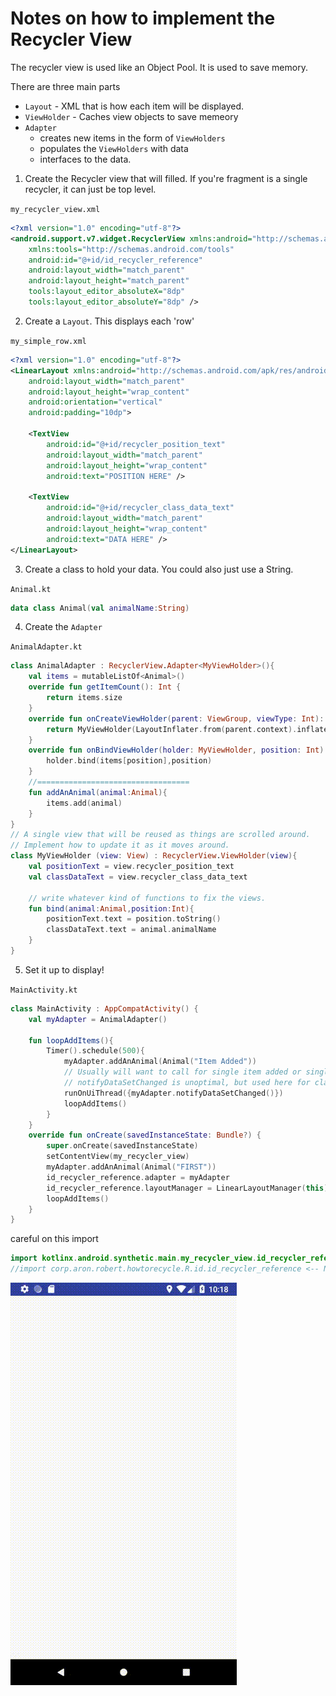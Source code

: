 # Notes on how to implement the Recycler View

The recycler view is used like an Object Pool. It is used to save memory.

There are three main parts

- `Layout` - XML that is how each item will be displayed.
- `ViewHolder` - Caches view objects to save memeory
- `Adapter`
  - creates new items in the form of `ViewHolders`
  - populates the `ViewHolders` with data
  - interfaces to the data.


1. Create the Recycler view that will filled. If you're fragment is a single recycler, it can just be top level.

`my_recycler_view.xml`

```xml
<?xml version="1.0" encoding="utf-8"?>
<android.support.v7.widget.RecyclerView xmlns:android="http://schemas.android.com/apk/res/android"
    xmlns:tools="http://schemas.android.com/tools"
    android:id="@+id/id_recycler_reference"
    android:layout_width="match_parent"
    android:layout_height="match_parent"
    tools:layout_editor_absoluteX="8dp"
    tools:layout_editor_absoluteY="8dp" />
```


2. Create a `Layout`. This displays each 'row'

`my_simple_row.xml`

```xml
<?xml version="1.0" encoding="utf-8"?>
<LinearLayout xmlns:android="http://schemas.android.com/apk/res/android"
    android:layout_width="match_parent"
    android:layout_height="wrap_content"
    android:orientation="vertical"
    android:padding="10dp">

    <TextView
        android:id="@+id/recycler_position_text"
        android:layout_width="match_parent"
        android:layout_height="wrap_content"
        android:text="POSITION HERE" />

    <TextView
        android:id="@+id/recycler_class_data_text"
        android:layout_width="match_parent"
        android:layout_height="wrap_content"
        android:text="DATA HERE" />
</LinearLayout>
```

3. Create a class to hold your data. You could also just use a String.

`Animal.kt`

```kotlin
data class Animal(val animalName:String)
```
4. Create the `Adapter`

`AnimalAdapter.kt`

```kotlin
class AnimalAdapter : RecyclerView.Adapter<MyViewHolder>(){
    val items = mutableListOf<Animal>()
    override fun getItemCount(): Int {
        return items.size
    }
    override fun onCreateViewHolder(parent: ViewGroup, viewType: Int): MyViewHolder {
        return MyViewHolder(LayoutInflater.from(parent.context).inflate(R.layout.my_simple_row, parent, false))
    }
    override fun onBindViewHolder(holder: MyViewHolder, position: Int) {
        holder.bind(items[position],position)
    }
    //==================================
    fun addAnAnimal(animal:Animal){
        items.add(animal)
    }
}
// A single view that will be reused as things are scrolled around.
// Implement how to update it as it moves around.
class MyViewHolder (view: View) : RecyclerView.ViewHolder(view){
    val positionText = view.recycler_position_text
    val classDataText = view.recycler_class_data_text

    // write whatever kind of functions to fix the views.
    fun bind(animal:Animal,position:Int){
        positionText.text = position.toString()
        classDataText.text = animal.animalName
    }
}
```



5. Set it up to display!

`MainActivity.kt`

```kotlin
class MainActivity : AppCompatActivity() {
    val myAdapter = AnimalAdapter()

    fun loopAddItems(){
        Timer().schedule(500){
            myAdapter.addAnAnimal(Animal("Item Added"))
            // Usually will want to call for single item added or single item removed.
            // notifyDataSetChanged is unoptimal, but used here for clarity.
            runOnUiThread({myAdapter.notifyDataSetChanged()})
            loopAddItems()
        }
    }
    override fun onCreate(savedInstanceState: Bundle?) {
        super.onCreate(savedInstanceState)
        setContentView(my_recycler_view)
        myAdapter.addAnAnimal(Animal("FIRST"))
        id_recycler_reference.adapter = myAdapter
        id_recycler_reference.layoutManager = LinearLayoutManager(this)
        loopAddItems()
    }
}
```

careful on this import

```kotlin
import kotlinx.android.synthetic.main.my_recycler_view.id_recycler_reference
//import corp.aron.robert.howtorecycle.R.id.id_recycler_reference <-- NOT THIS ONE
```

![recycler example](https://github.com/RobertAron/AndroidNotes/blob/master/res/recycler_example.gif)
